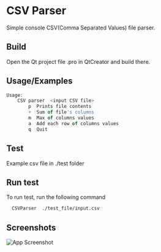 
# CSV Parser

Simple console CSV(Comma Separated Values) file parser.


## Build
Open the Qt project file .pro in QtCreator and build there.

## Usage/Examples

```javascript
Usage:
    CSV parser  <input CSV file>
        p  Prints file contents
        +  Sum of file's columns
        m  Max of columns values
        a  Add each row of columns values
        q  Quit
```


## Test

Example csv file in ./test folder


## Run test

To run test, run the following command

```bash
  CSVParser  ./test_file/input.csv
```
## Screenshots

![App Screenshot]([https://via.placeholder.com](https://github.com/dedomrak/CSVParser/tree/main/test_file/printscreen_Graphwiz.png)/468x300?text=App+Screenshot+Here)
